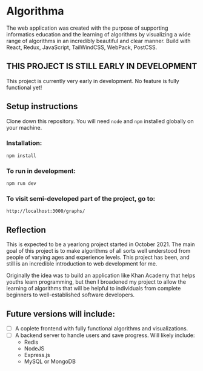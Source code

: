 # Algorithma

The web application was created with the purpose of supporting informatics education and the learning of algorithms by visualizing a wide range of algorithms in an incredibly beautiful and clear manner. Build with React, Redux, JavaScript, TailWindCSS, WebPack, PostCSS.

## THIS PROJECT IS STILL EARLY IN DEVELOPMENT

This project is currently very early in development. No feature is fully functional yet!

## Setup instructions

Clone down this repository. You will need `node` and `npm` installed globally on your machine.

### Installation:

`npm install`

### To run in development:

`npm run dev`

### To visit semi-developed part of the project, go to:

`http://localhost:3000/graphs/`

## Reflection

This is expected to be a yearlong project started in October 2021. The main goal of this project is to make algorithms of all sorts well understood from people of varying ages and experience levels. This project has been, and still is an incredible introduction to web development for me.

Originally the idea was to build an application like Khan Academy that helps youths learn programming, but then I broadened my project to allow the learning of algorithms that will be helpful to individuals from complete beginners to well-established software developers.

## Future versions will include:

- [ ] A coplete frontend with fully functional algorithms and visualizations.
- [ ] A backend server to handle users and save progress. Will likely include:
  - Redis
  - NodeJS
  - Express.js
  - MySQL or MongoDB

